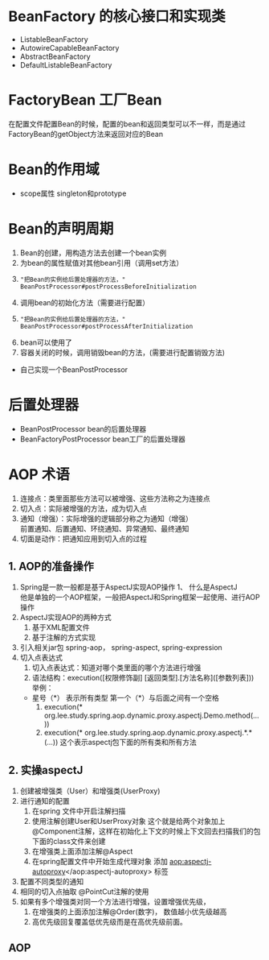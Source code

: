 
# BeanFactory 的核心接口和实现类
* ListableBeanFactory
* AutowireCapableBeanFactory
* AbstractBeanFactory
* DefaultListableBeanFactory

# FactoryBean 工厂Bean
 在配置文件配置Bean的时候，配置的bean和返回类型可以不一样，而是通过FactoryBean的getObject方法来返回对应的Bean
 
# Bean的作用域
* scope属性 singleton和prototype
# Bean的声明周期
1. Bean的创建，用构造方法去创建一个bean实例
2. 为bean的属性赋值对其他bean引用（调用set方法）
3.     "把Bean的实例给后置处理器的方法，"  BeanPostProcessor#postProcessBeforeInitialization
4. 调用bean的初始化方法（需要进行配置） 
5.     "把Bean的实例给后置处理器的方法，" BeanPostProcessor#postProcessAfterInitialization
6. bean可以使用了
7. 容器关闭的时候，调用销毁bean的方法，(需要进行配置销毁方法)
* 自己实现一个BeanPostProcessor


# 后置处理器

* BeanPostProcessor bean的后置处理器
* BeanFactoryPostProcessor bean工厂的后置处理器


# AOP 术语
1. 连接点：类里面那些方法可以被增强、这些方法称之为连接点
2. 切入点：实际被增强的方法，成为切入点
3. 通知（增强）：实际增强的逻辑部分称之为通知（增强）      
   前置通知、后置通知、环绕通知、异常通知、最终通知
4. 切面是动作：把通知应用到切入点的过程
## 1. AOP的准备操作
1. Spring是一款一般都是基于AspectJ实现AOP操作 
   1、 什么是AspectJ  
      他是单独的一个AOP框架，一般把AspectJ和Spring框架一起使用、进行AOP操作 
2. AspectJ实现AOP的两种方式 
   1. 基于XML配置文件   
   2. 基于注解的方式实现
3. 引入相关jar包 spring-aop， spring-aspect, spring-expression
4. 切入点表达式 
   1. 切入点表达式：知道对哪个类里面的哪个方法进行增强
   2. 语法结构：execution(\[权限修饰副\] \[返回类型\].\[方法名称\](\[参数列表\]))        
举例：
   * 星号（\*） 表示所有类型 第一个（\*）与后面之间有一个空格
      1. execution(* org.lee.study.spring.aop.dynamic.proxy.aspectj.Demo.method(...))
      1. execution(\* org.lee.study.spring.aop.dynamic.proxy.aspectj.\*.\*(...))  这个表示aspectj包下面的所有类和所有方法


## 2. 实操aspectJ
1. 创建被增强类（User）和增强类(UserProxy)
2. 进行通知的配置
   1. 在spring 文件中开启注解扫描
   2. 使用注解创建User和UserProxy对象  这个就是给两个对象加上@Component注解，这样在初始化上下文的时候上下文回去扫描我们的包下面的class文件来创建
   3. 在增强类上面添加注解@Aspect  
   4. 在spring配置文件中开始生成代理对象 添加 <aop:aspectj-autoproxy></aop:aspectj-autoproxy> 标签
3. 配置不同类型的通知
4. 相同的切入点抽取 @PointCut注解的使用
5. 如果有多个增强类对同一个方法进行增强，设置增强优先级，
   1. 在增强类的上面添加注解@Order(数字)， 数值越小优先级越高
   2. 高优先级回复覆盖低优先级而是在高优先级前面。
## AOP